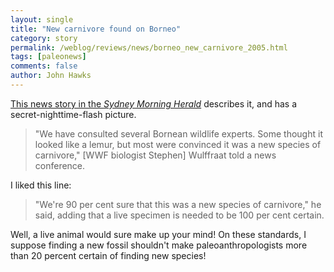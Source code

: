 ```yaml
---
layout: single 
title: "New carnivore found on Borneo" 
category: story
permalink: /weblog/reviews/news/borneo_new_carnivore_2005.html
tags: [paleonews] 
comments: false 
author: John Hawks 
---
```



<p>
<a href="http://www.smh.com.au/news/science/meet-the-beast-of-borneo/2005/12/06/1133829585117.html">This news story in the <i>Sydney Morning Herald</i></a> describes it, and has a secret-nighttime-flash picture. 
</p>

<blockquote>"We have consulted several Bornean wildlife experts. Some thought it looked like a lemur, but most were convinced it was a new species of carnivore," [WWF biologist Stephen] Wulffraat told a news conference.</blockquote>

<p>
I liked this line: 
</p>

<blockquote>"We're 90 per cent sure that this was a new species of carnivore," he said, adding that a live specimen is needed to be 100 per cent certain.</blockquote>

<p>
Well, a live animal would sure make up your mind! On these standards, I suppose finding a new fossil shouldn't make paleoanthropologists more than 20 percent certain of finding new species!
</p>

